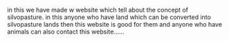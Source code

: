 in this we have made w website which tell about the concept of silvopasture. in this anyone who have land which can be converted into silvopasture lands then this website is good for them and anyone who have animals can also contact this website......
